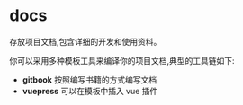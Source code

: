 # docs
存放项目文档,包含详细的开发和使用资料。

你可以采用多种模板工具来编译你的项目文档,典型的工具链如下:

* **gitbook** 按照编写书籍的方式编写文档
* **vuepress** 可以在模板中插入 vue 插件
  